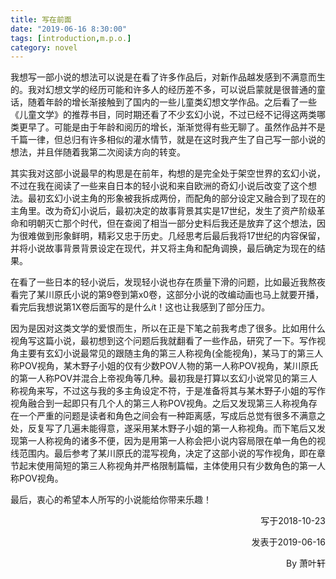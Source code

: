 ```yaml
---
title: 写在前面
date: "2019-06-16 8:30:00"
tags: [introduction,m.p.o.]
category: novel
---
```


我想写一部小说的想法可以说是在看了许多作品后，对新作品越发感到不满意而生的。我对幻想文学的经历可能和许多人的经历差不多，可以说启蒙就是很普通的童话，随着年龄的增长渐接触到了国内的一些儿童类幻想文学作品。之后看了一些《儿童文学》的推荐书目，同时期还看了不少玄幻小说，不过已经不记得这两类哪类更早了。可能是由于年龄和阅历的增长，渐渐觉得有些无聊了。虽然作品并不是千篇一律，但总归有许多相似的灌水情节，就是在这时我产生了自己写一部小说的想法，并且伴随着我第二次阅读方向的转变。

<!-- more -->

其实我对这部小说最早的构思是在前年，构想的是完全处于架空世界的玄幻小说，不过在我在阅读了一些来自日本的轻小说和来自欧洲的奇幻小说后改变了这个想法。最初玄幻小说主角的形象被我拆成两份，而配角的部分设定又融合到了现在的主角里。改为奇幻小说后，最初决定的故事背景其实是17世纪，发生了资产阶级革命和明朝灭亡那个时代，但在查阅了相当一部分史料后我还是放弃了这个想法，因为很难做到形象鲜明，精彩又忠于历史。几经思考后最后我将17世纪的内容保留，并将小说故事背景背景设定在现代，并又将主角和配角调换，最后确定为现在的结果。


在看了一些日本的轻小说后，发现轻小说也存在质量下滑的问题，比如最近我熬夜看完了某川原氏小说的第9卷到第x0卷，这部分小说的改编动画也马上就要开播，看完后我想说第1X卷后面写的是什么*i*t！这也让我感到了部分压力。


因为是因对这类文学的爱恨而生，所以在正是下笔之前我考虑了很多。比如用什么视角写这篇小说，最初想到这个问题后我就翻看了一些作品，研究了一下。写作视角主要有玄幻小说最常见的跟随主角的第三人称视角(全能视角)，某马丁的第三人称POV视角，某木野子小姐的仅有少数POV人物的第一人称POV视角，某川原氏的第一人称POV并混合上帝视角等几种。最初我是打算以玄幻小说常见的第三人称视角来写，不过这与我的多主角设定不符，于是准备将其与某木野子小姐的写作视角融合到一起即只有几个人的第三人称POV视角。之后又发现第三人称视角存在一个严重的问题是读者和角色之间会有一种距离感，写成后总觉有很多不满意之处，反复写了几遍未能得意，遂采用某木野子小姐的第一人称视角。而下笔后又发现第一人称视角的诸多不便，因为是用第一人称会把小说内容局限在单一角色的视线范围内。最后参考了某川原氏的混写视角，决定了这部小说的写作视角，即在章节起末使用简短的第三人称视角并严格限制篇幅，主体使用只有少数角色的第一人称POV视角。


最后，衷心的希望本人所写的小说能给你带来乐趣！


<p align="right">写于2018-10-23</p>


<p align="right">发表于2019-06-16</p>


<p align="right">By 萧叶轩</p>